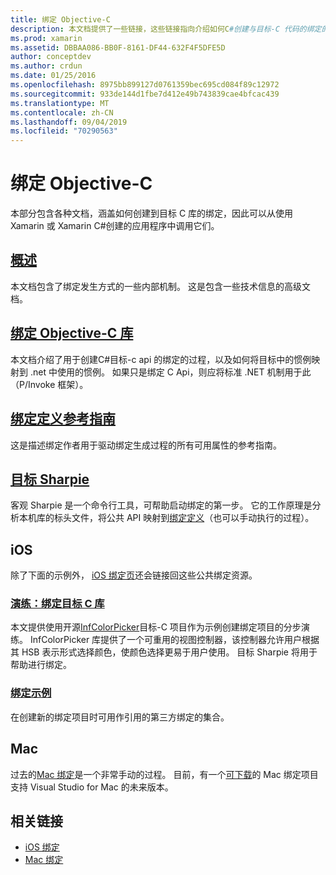 ```yaml
---
title: 绑定 Objective-C
description: 本文档提供了一些链接，这些链接指向介绍如何C#创建与目标-C 代码的绑定的各种指南，使开发人员能够在 Xamarin 应用程序中使用现成的库。
ms.prod: xamarin
ms.assetid: DBBAA086-BB0F-8161-DF44-632F4F5DFE5D
author: conceptdev
ms.author: crdun
ms.date: 01/25/2016
ms.openlocfilehash: 8975bb899127d0761359bec695cd084f89c12972
ms.sourcegitcommit: 933de144d1fbe7d412e49b743839cae4bfcac439
ms.translationtype: MT
ms.contentlocale: zh-CN
ms.lasthandoff: 09/04/2019
ms.locfileid: "70290563"
---
```

# <a name="binding-objective-c"></a>绑定 Objective-C

本部分包含各种文档，涵盖如何创建到目标 C 库的绑定，因此可以从使用 Xamarin 或 Xamarin C#创建的应用程序中调用它们。

## <a name="overviewcross-platformmaciosbindingoverviewmd"></a>[概述](~/cross-platform/macios/binding/overview.md)

本文档包含了绑定发生方式的一些内部机制。 这是包含一些技术信息的高级文档。

## <a name="binding-objective-c-librariescross-platformmaciosbindingobjective-c-librariesmd"></a>[绑定 Objective-C 库](~/cross-platform/macios/binding/objective-c-libraries.md)

本文档介绍了用于创建C#目标-c api 的绑定的过程，以及如何将目标中的惯例映射到 .net 中使用的惯例。
如果只是绑定 C Api，则应将标准 .NET 机制用于此（P/Invoke 框架）。

## <a name="binding-definition-reference-guidecross-platformmaciosbindingbinding-types-referencemd"></a>[绑定定义参考指南](~/cross-platform/macios/binding/binding-types-reference.md)

这是描述绑定作者用于驱动绑定生成过程的所有可用属性的参考指南。


## <a name="objective-sharpiecross-platformmaciosbindingobjective-sharpieindexmd"></a>[目标 Sharpie](~/cross-platform/macios/binding/objective-sharpie/index.md)

客观 Sharpie 是一个命令行工具，可帮助启动绑定的第一步。 它的工作原理是分析本机库的标头文件，将公共 API 映射到[绑定定义](~/cross-platform/macios/binding/objective-c-libraries.md)（也可以手动执行的过程）。

## <a name="ios"></a>iOS

除了下面的示例外， [iOS 绑定页](~/ios/platform/binding-objective-c/index.md)还会链接回这些公共绑定资源。

### <a name="walkthrough-binding-an-objective-c-libraryiosplatformbinding-objective-cwalkthroughmd"></a>[演练：绑定目标 C 库](~/ios/platform/binding-objective-c/walkthrough.md)

本文提供使用开源[InfColorPicker](https://github.com/InfinitApps/InfColorPicker)目标-C 项目作为示例创建绑定项目的分步演练。 InfColorPicker 库提供了一个可重用的视图控制器，该控制器允许用户根据其 HSB 表示形式选择颜色，使颜色选择更易于用户使用。 目标 Sharpie 将用于帮助进行绑定。

### <a name="binding-sampleshttpsgithubcommonomonotouch-bindings"></a>[绑定示例](https://github.com/mono/monotouch-bindings)

在创建新的绑定项目时可用作引用的第三方绑定的集合。

## <a name="mac"></a>Mac

过去的[Mac 绑定](~/mac/platform/binding.md)是一个非常手动的过程。 目前，有一个[可下载](https://forums.xamarin.com/discussion/59760/xamarin-mac-binding-project-preview)的 Mac 绑定项目支持 Visual Studio for Mac 的未来版本。

## <a name="related-links"></a>相关链接

- [iOS 绑定](~/ios/platform/binding-objective-c/index.md)
- [Mac 绑定](~/mac/platform/binding.md)
